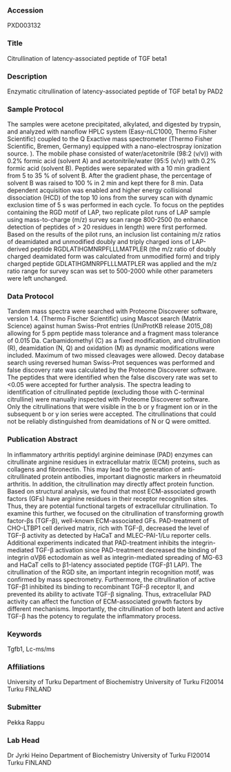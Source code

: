 ### Accession
PXD003132

### Title
Citrullination of latency-associated peptide of TGF beta1

### Description
Enzymatic citrullination of latency-associated peptide of TGF beta1 by PAD2

### Sample Protocol
The samples were acetone precipitated, alkylated, and digested by trypsin, and analyzed with  nanoflow HPLC system (Easy-nLC1000, Thermo Fisher Scientific) coupled to the Q Exactive mass spectrometer (Thermo Fisher Scientific, Bremen, Germany) equipped with a nano-electrospray ionization source. ). The mobile phase consisted of water/acetonitrile (98:2 (v/v)) with 0.2% formic acid (solvent A) and acetonitrile/water (95:5 (v/v)) with 0.2% formic acid (solvent B). Peptides were separated with a 10 min gradient from 5 to 35 % of solvent B. After the gradient phase, the percentage of solvent B was raised to 100 % in 2 min and kept there for 8 min. Data dependent acquisition was enabled and higher energy collisional dissociation (HCD) of the top 10 ions from the survey scan with dynamic exclusion time of 5 s was performed in each cycle. To focus on the peptides containing the RGD motif of LAP, two replicate pilot runs of LAP sample using mass-to-charge (m/z) survey scan range 800-2500 (to enhance detection of peptides of > 20 residues in length) were first performed. Based on the results of the pilot runs, an inclusion list containing m/z ratios of deamidated and unmodified doubly and triply charged ions of LAP-derived peptide RGDLATIHGMNRPFLLLMATPLER (the m/z ratio of doubly charged deamidated form was calculated from unmodified form) and triply charged peptide GDLATIHGMNRPFLLLMATPLER was applied and the m/z ratio range for survey scan was set to 500-2000 while other parameters were left unchanged.

### Data Protocol
Tandem mass spectra were searched with Proteome Discoverer software, version 1.4. (Thermo Fischer Scientific) using Mascot search (Matrix Science) against human Swiss-Prot entries (UniProtKB  release 2015_08) allowing for 5 ppm peptide mass tolerance and a fragment mass tolerance of 0.015 Da. Carbamidomethyl (C) as a fixed modification, and citrullination (R), deamidation (N, Q) and oxidation (M) as dynamic modifications were included. Maximum of two missed cleavages were allowed. Decoy database search using reversed human Swiss-Prot sequences was performed and false discovery rate was calculated by the Proteome Discoverer software. The peptides that were identified when the false discovery rate was set to <0.05 were accepted for further analysis. The spectra leading to identification of citrullinated peptide (excluding those with C-terminal citrulline) were manually inspected with Proteome Discoverer software. Only the citrullinations that were visible in the b or y fragment ion or in the subsequent b or y ion series were accepted. The citrullinations that could not be reliably distinguished from deamidations of N or Q were omitted.

### Publication Abstract
In inflammatory arthritis peptidyl arginine deiminase (PAD) enzymes can citrullinate arginine residues in extracellular matrix (ECM) proteins, such as collagens and fibronectin. This may lead to the generation of anti-citrullinated protein antibodies, important diagnostic markers in rheumatoid arthritis. In addition, the citrullination may directly affect protein function. Based on structural analysis, we found that most ECM-associated growth factors (GFs) have arginine residues in their receptor recognition sites. Thus, they are potential functional targets of extracellular citrullination. To examine this further, we focused on the citrullination of transforming growth factor-&#x3b2;s (TGF-&#x3b2;), well-known ECM-associated GFs. PAD-treatment of CHO-LTBP1 cell derived matrix, rich with TGF-&#x3b2;, decreased the level of TGF-&#x3b2; activity as detected by HaCaT and MLEC-PAI-1/Lu reporter cells. Additional experiments indicated that PAD-treatment inhibits the integrin-mediated TGF-&#x3b2; activation since PAD-treatment decreased the binding of integrin &#x3b1;V&#x3b2;6 ectodomain as well as integrin-mediated spreading of MG-63 and HaCaT cells to &#x3b2;1-latency associated peptide (TGF-&#x3b2;1 LAP). The citrullination of the RGD site, an important integrin recognition motif, was confirmed by mass spectrometry. Furthermore, the citrullination of active TGF-&#x3b2;1 inhibited its binding to recombinant TGF-&#x3b2; receptor II, and prevented its ability to activate TGF-&#x3b2; signaling. Thus, extracellular PAD activity can affect the function of ECM-associated growth factors by different mechanisms. Importantly, the citrullination of both latent and active TGF-&#x3b2; has the potency to regulate the inflammatory process.

### Keywords
Tgfb1, Lc-ms/ms

### Affiliations
University of Turku
Department of Biochemistry University of Turku FI20014 Turku FINLAND

### Submitter
Pekka Rappu

### Lab Head
Dr Jyrki Heino
Department of Biochemistry University of Turku FI20014 Turku FINLAND


